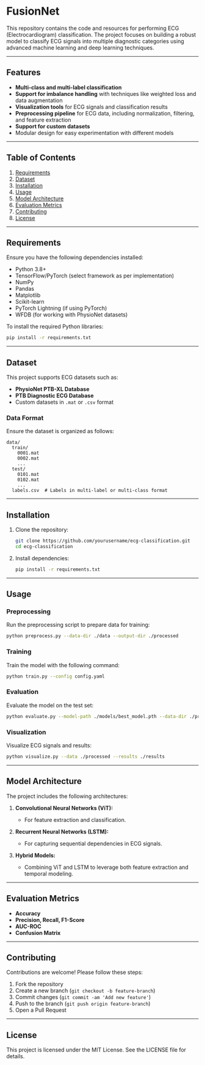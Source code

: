 # FusionNet

This repository contains the code and resources for performing ECG (Electrocardiogram) classification. The project focuses on building a robust model to classify ECG signals into multiple diagnostic categories using advanced machine learning and deep learning techniques.

---

## Features

- **Multi-class and multi-label classification**
- **Support for imbalance handling** with techniques like weighted loss and data augmentation
- **Visualization tools** for ECG signals and classification results
- **Preprocessing pipeline** for ECG data, including normalization, filtering, and feature extraction
- **Support for custom datasets**
- Modular design for easy experimentation with different models

---

## Table of Contents

1. [Requirements](#requirements)
2. [Dataset](#dataset)
3. [Installation](#installation)
4. [Usage](#usage)
5. [Model Architecture](#model-architecture)
6. [Evaluation Metrics](#evaluation-metrics)
7. [Contributing](#contributing)
8. [License](#license)

---

## Requirements

Ensure you have the following dependencies installed:

- Python 3.8+
- TensorFlow/PyTorch (select framework as per implementation)
- NumPy
- Pandas
- Matplotlib
- Scikit-learn
- PyTorch Lightning (if using PyTorch)
- WFDB (for working with PhysioNet datasets)

To install the required Python libraries:
```bash
pip install -r requirements.txt
```

---

## Dataset

This project supports ECG datasets such as:

- **PhysioNet PTB-XL Database**
- **PTB Diagnostic ECG Database**
- Custom datasets in `.mat` or `.csv` format

### Data Format
Ensure the dataset is organized as follows:

```
data/
  train/
    0001.mat
    0002.mat
    ...
  test/
    0101.mat
    0102.mat
    ...
  labels.csv  # Labels in multi-label or multi-class format
```

---

## Installation

1. Clone the repository:
   ```bash
   git clone https://github.com/yourusername/ecg-classification.git
   cd ecg-classification
   ```
2. Install dependencies:
   ```bash
   pip install -r requirements.txt
   ```

---

## Usage

### Preprocessing

Run the preprocessing script to prepare data for training:
```bash
python preprocess.py --data-dir ./data --output-dir ./processed
```

### Training

Train the model with the following command:
```bash
python train.py --config config.yaml
```

### Evaluation

Evaluate the model on the test set:
```bash
python evaluate.py --model-path ./models/best_model.pth --data-dir ./processed
```

### Visualization

Visualize ECG signals and results:
```bash
python visualize.py --data ./processed --results ./results
```

---

## Model Architecture

The project includes the following architectures:

1. **Convolutional Neural Networks (ViT):**
   - For feature extraction and classification.
   
2. **Recurrent Neural Networks (LSTM):**
   - For capturing sequential dependencies in ECG signals.

3. **Hybrid Models:**
   - Combining ViT and LSTM to leverage both feature extraction and temporal modeling.

---

## Evaluation Metrics

- **Accuracy**
- **Precision, Recall, F1-Score**
- **AUC-ROC**
- **Confusion Matrix**

---

## Contributing

Contributions are welcome! Please follow these steps:

1. Fork the repository
2. Create a new branch (`git checkout -b feature-branch`)
3. Commit changes (`git commit -am 'Add new feature'`)
4. Push to the branch (`git push origin feature-branch`)
5. Open a Pull Request

---

## License

This project is licensed under the MIT License. See the LICENSE file for details.


